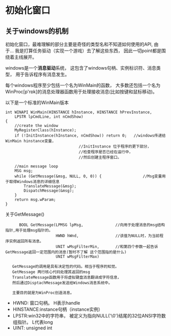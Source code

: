 # 初始化窗口

## 关于windows的机制
初始化窗口，最难理解的部分主要是奇怪的类型名和不知道如何使用的API, 由于... 我是打算任务驱动（实现一个游戏）去了解这些东西， 因此一切point都是围绕着主线展开。

windows是一个<b>消息驱动</b>系统， 这包含了windows句柄、实例标识符、消息类型， 用于告诉程序有消息发生。

每个windows程序至少包括一个名为WinMain的函数， 大多数还包括一个名为WinProc[p'rɒk]的消息处理器函数用于处理接收消息(比如按键和鼠标移动)。



以下是一个标准的WinMain版本
```
int WINAPI WinMain(HINSTANCE hInstance, HINSTANCE hPrevInstance,
	LPSTR lpCmdLine, int nCmdShow) 
{
	//create the window
	MyRegisterClass(hInstance);
	if (!InitInstance(hInstance, nCmdShow)) return 0;	//windows传递给WinMain hinstance变量， 
								//InitInstance 位于程序的更下部分，
								//检查程序是否已经在运行中， 
								//然后创建主程序窗口。

	//main message loop
	MSG msg;
	while (GetMessage(&msg, NULL, 0, 0)) {                  //Msg变量用于取得Windows消息的详细信息
		TranslateMessage(&msg);
		DispatchMessage(&msg);
	}
	return msg.wParam;
}
```
关于GetMessage()  

          BOOL GetMessage(LPMSG lpMsg,              //向用于处理消息的msg结构指针,用于处理msg指针的。
                          HWND hWnd,                //该值为NULL时，为当前程序实例返回所有消息。
                          UNIT wMsgFilterMin,       //和第四个参数一起告诉GetMessage返回一定范围内的消息(暂时不了解 这个范围指的是什么)
                          UNIT wMsgFilterMax)

       GetMessage的调用是具有决定性的代码。相当于程序的知觉。
       GetMessage 两行核心代码处理其返回的msg
       TranslateMessage函数用于将虚拟键盘消息翻译成字符信息， 
       然后通过DisptachMessage发送给Windows消息系统中。

       主要目的就是为WinProc创造消息。
       

- HWND: 窗口句柄。 H表示handle
- HINSTANCE:instance句柄（instance实例）
- LPSTR:win32中的字符串， 被定义为指向NULL('\0')结尾的32位ANSI字符数组指针。 L代表long 
- UINT: unsigned int
